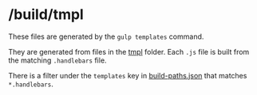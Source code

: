 # /build/tmpl

These files are generated by the `gulp templates` command.

They are generated from files in the [tmpl](../../tmpl/) folder.
Each `.js` file is built from the matching `.handlebars` file.

There is a filter under the `templates` key in [build-paths.json][build-paths]
that matches `*.handlebars`.

[build-paths]: ../../build-paths.json
